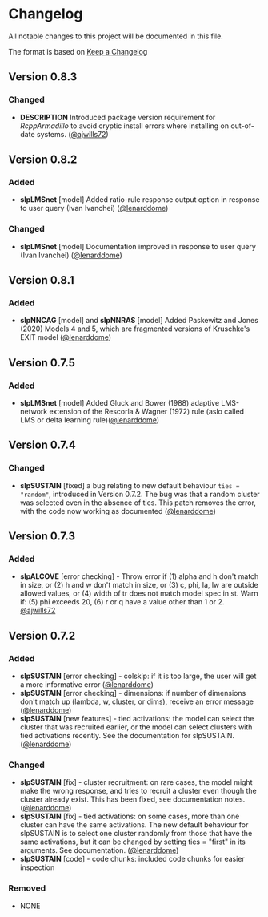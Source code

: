 # Changelog

All notable changes to this project will be documented in this file.

The format is based on [Keep a Changelog](https://keepachangelog.com/en/1.0.0/)

## Version 0.8.3

### Changed

- **DESCRIPTION** Introduced package version requirement for _RcppArmadillo_ to avoid cryptic install errors where installing on out-of-date systems. ([@ajwills72](https://www.andywills.info))

## Version 0.8.2

### Added

- **slpLMSnet** [model] Added ratio-rule response output option in response to user query (Ivan Ivanchei) ([@lenarddome](https://github.com/lenarddome))

### Changed

- **slpLMSnet** [model] Documentation improved in response to user query (Ivan Ivanchei) ([@lenarddome](https://github.com/lenarddome))

## Version 0.8.1

### Added

- **slpNNCAG** [model] and **slpNNRAS** [model] Added Paskewitz and Jones (2020) Models 4 and 5, which are fragmented versions of Kruschke's EXIT model ([@lenarddome](https://github.com/lenarddome))

## Version 0.7.5

### Added

- **slpLMSnet** [model] Added Gluck and Bower (1988) adaptive LMS-network
    extension of the Rescorla & Wagner (1972) rule (aslo called LMS or delta
    learning rule)([@lenarddome](https://github.com/lenarddome))

## Version 0.7.4

### Changed

- **slpSUSTAIN** [fixed] a bug relating to new default behaviour `ties = "random"`, introduced in Version 0.7.2. The bug was that a random cluster was selected even in the absence of ties. This patch removes the error, with the code now working as documented ([@lenarddome](https://github.com/lenarddome))

## Version 0.7.3

### Added

- **slpALCOVE** [error checking] - Throw error if (1) alpha and h don't match
  in size, or (2) h and w don't match in size, or (3) c, phi, la, lw are
  outside allowed values, or (4) width of tr does not match model spec in
  st. Warn if: (5) phi exceeds 20, (6) r or q have a value other than 1
  or 2. [@ajwills72](https://www.andywills.info)

## Version 0.7.2

### Added

- **slpSUSTAIN** [error checking] - colskip: if it is too large, the user will get a
    more informative error ([@lenarddome](https://github.com/lenarddome))
- **slpSUSTAIN** [error checking] - dimensions: if number of dimensions don't match
    up (lambda, w, cluster, or dims), receive an error message ([@lenarddome](https://github.com/lenarddome))
-  **slpSUSTAIN** [new features]  - tied activations: the model can select the
    cluster that was recruited earlier,
    or the model can select clusters with tied activations recently. See
    the documentation for slpSUSTAIN. ([@lenarddome](https://github.com/lenarddome))

### Changed

- **slpSUSTAIN** [fix] - cluster recruitment: on rare cases, the model might make the
  wrong response, and tries to recruit a cluster even though the cluster already exist.
  This has been fixed, see documentation notes. ([@lenarddome](https://github.com/lenarddome))
- **slpSUSTAIN** [fix]  - tied activations: on some cases, more than one cluster can
  have the same activations. The new default behaviour for slpSUSTAIN is to
  select one cluster randomly from those that have the same activations, but
  it can be changed by setting ties = "first" in its arguments. See documentation.
  ([@lenarddome](https://github.com/lenarddome))
- **slpSUSTAIN** [code] - code chunks: included code chunks for easier inspection

### Removed

- NONE

